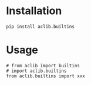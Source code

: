 # Installation
    pip install aclib.builtins

# Usage
    # from aclib import builtins
    # import aclib.builtins
    from aclib.builtins import xxx
